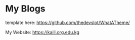 # My Blogs

template here: https://github.com/thedevslot/WhatATheme/

My Website: https://kaill.org.edu.kg